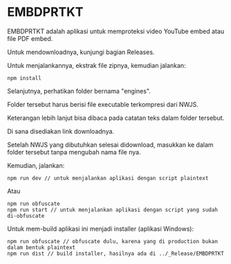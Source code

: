 # EMBDPRTKT

EMBDPRTKT adalah aplikasi untuk memproteksi video YouTube embed atau file PDF embed.

Untuk mendownloadnya, kunjungi bagian Releases.

Untuk menjalankannya, ekstrak file zipnya, kemudian jalankan:

```
npm install
```

Selanjutnya, perhatikan folder bernama "engines".

Folder tersebut harus berisi file executable terkompresi dari NWJS.

Keterangan lebih lanjut bisa dibaca pada catatan teks dalam folder tersebut.

Di sana disediakan link downloadnya.

Setelah NWJS yang dibutuhkan selesai didownload, masukkan ke dalam folder tersebut tanpa mengubah nama file nya.

Kemudian, jalankan:

```
npm run dev // untuk menjalankan aplikasi dengan script plaintext
```

Atau

```
npm run obfuscate
npm run start // untuk menjalankan aplikasi dengan script yang sudah di-obfuscate
```

Untuk mem-build aplikasi ini menjadi installer (aplikasi Windows):

```
npm run obfuscate // obfuscate dulu, karena yang di production bukan dalam bentuk plaintext
npm run dist // build installer, hasilnya ada di ../_Release/EMBDPRTKT
```
